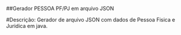 ##Gerador PESSOA PF/PJ em arquivo JSON

#Descrição:
Gerador de arquivo JSON com dados de Pessoa Fisica e Juridica em java.